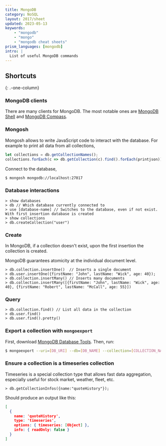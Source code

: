 ```yaml
---
title: MongoDB
category: NoSQL
layout: 2017/sheet
updated: 2023-05-13
keywords:
    - "mongodb"
    - "mongo"
    - "mongodb cheat sheets"
prism_languages: [mongodb]
intro: |
  List of useful MongoDB commands
---
```


Shortcuts
---------
{: .-one-column}

### MongoDB clients

There are many clients for MongoDB. The most notable ones are [MongoDB Shell](https://www.mongodb.com/try/download/shell) and [MongoDB Compass](https://www.mongodb.com/products/compass).


### Mongosh

Mongosh allows to write JavaScript code to interact with the database. For example to print all data from all collections,

```javascript
let collections = db.getCollectionNames();
collections.forEach(c => db.getCollection(c).find().forEach(printjson));
```

Connect to the database,

```bash
$ mongosh mongodb://localhost:27017
```

### Database interactions

```mongodb
> show databases
> db // Which database currently connected to
> use [database-name] // Switches to the database, even if not exist. With first insertion database is created
> show collections
> db.createCollection("user")
```

### Create

In MongoDB, if a collection doesn't exist, upon the first insertion the collection is created.

MongoDB guarantees atomicity at the individual document level.

```mongodb
> db.collection.insertOne()  // Inserts a single document
> db.user.insertOne({firstName: "John", lastName: "Wick", age: 40});
> db.collection.insertMany() // Inserts many documents
> db.collection.insertMany([{firstName: "John", lastName: "Wick", age: 40}, {firstName: "Robert", lastName: "McCall", age: 55}])
```

### Query

```mongodb
> db.collection.find() // List all data in the collection
> db.user.find()
> db.user.find().pretty()
```

### Export a collection with `mongoexport`

First, download [MongoDB Database Tools](https://www.mongodb.com/try/download/database-tools). Then, run:

```bash
$ mongoexport --uri=[DB_URI] --db=[DB_NAME] --collection=[COLLECTION_NAME] --out=[PATH_FILE_NAME]
```

### Ensure a collection is a timeseries collection

Timeseries is a special collection type that allows fast data aggregation, especially useful for stock market, weather, fleet, etc.

```mongodb
> db.getCollectionInfos({name:"quoteHistory"});
```

Should produce an output like this:

```json
[
  {
    name: 'quoteHistory',
    type: 'timeseries',
    options: { timeseries: [Object] },
    info: { readOnly: false }
  }
]
```
